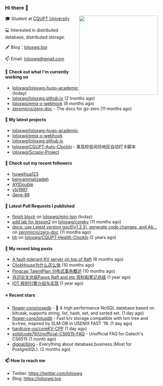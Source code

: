 ### Hi there 👋

<img align="right" src="https://raw.githubusercontent.com/loloxwg/loloxwg/master/assets/WTFs-per-minute.png.png" width="260">
 
🎓 Student at [CQUPT University](https://www.cqupt.edu.cn/)

💻 Interested in distributed database, distributed storage.

🖋 Blog：[loloxwg.top](https://loloxwg.top)



📫 Email: [loloxwg@gmail.com](mailto:loloxwg@gmail.com)



#### 👷 Check out what I'm currently working on

- [loloxwg/loloxwg-hugo-academic](https://github.com/loloxwg/loloxwg-hugo-academic) (today)
- [loloxwg/loloxwg.github.io](https://github.com/loloxwg/loloxwg.github.io) (2 months ago)
- [loloxwg/emq-x-webhook](https://github.com/loloxwg/emq-x-webhook) (8 months ago)
- [zeromicro/zero-doc](https://github.com/zeromicro/zero-doc) - The docs for go-zero (11 months ago)

#### 🌱 My latest projects

- [loloxwg/loloxwg-hugo-academic](https://github.com/loloxwg/loloxwg-hugo-academic)
- [loloxwg/emq-x-webhook](https://github.com/loloxwg/emq-x-webhook)
- [loloxwg/loloxwg.github.io](https://github.com/loloxwg/loloxwg.github.io)
- [loloxwg/CQUPT-Auto-ClockIn](https://github.com/loloxwg/CQUPT-Auto-ClockIn) - 某高校低风险地区自动打卡脚本
- [loloxwg/Scrapy-Project](https://github.com/loloxwg/Scrapy-Project)

#### 👯 Check out my recent followers

- [huweihua123](https://github.com/huweihua123)
- [benyaminalizadeh](https://github.com/benyaminalizadeh)
- [AYIDouble](https://github.com/AYIDouble)
- [ybj1997](https://github.com/ybj1997)
- [dang-88](https://github.com/dang-88)

#### 🔨 Latest Pull Requests I published

- [finish block](https://github.com/loloxwg/mini-lsm/pull/1) on [loloxwg/mini-lsm](https://github.com/loloxwg/mini-lsm) (today)
- [add lab for lesson2](https://github.com/loloxwg/corekv/pull/1) on [loloxwg/corekv](https://github.com/loloxwg/corekv) (11 months ago)
- [docs: use Latest version goctl(v1.3.3), generate code changes ,and Ab…](https://github.com/zeromicro/zero-doc/pull/121) on [zeromicro/zero-doc](https://github.com/zeromicro/zero-doc) (11 months ago)
- [hh](https://github.com/loloxwg/CQUPT-Health-ClockIn/pull/1) on [loloxwg/CQUPT-Health-ClockIn](https://github.com/loloxwg/CQUPT-Health-ClockIn) (2 years ago)

#### 📜 My recent blog posts

- [A fault-tolerant KV server on top of Raft](https://loloxwg.top/post/a_fault-tolerant_kv_server_on_top_of_raft/) (8 months ago)
- [ClickHouse为什么这么快](https://loloxwg.top/post/clickhouse%E4%B8%BA%E4%BB%80%E4%B9%88%E8%BF%99%E4%B9%88%E5%BF%AB/) (10 months ago)
- [Pingcap TalentPlan 分布式事务概述](https://loloxwg.top/post/%E5%88%86%E5%B8%83%E5%BC%8F%E4%BA%8B%E5%8A%A1%E6%A6%82%E8%BF%B0/) (10 months ago)
- [共识论文总结Paxos Raft and etc 资料和笔记总结](https://loloxwg.top/post/%E5%85%B1%E8%AF%86%E8%AE%BA%E6%96%87%E6%80%BB%E7%BB%93paxos-raft-and-etc-%E8%B5%84%E6%96%99%E5%92%8C%E7%AC%94%E8%AE%B0%E6%80%BB%E7%BB%93/) (1 year ago)
- [IOT 规则引擎介绍与实现](https://loloxwg.top/post/iot%E8%A7%84%E5%88%99%E5%BC%95%E6%93%8E/) (1 year ago)

#### ⭐ Recent stars

- [flower-corp/rosedb](https://github.com/flower-corp/rosedb) - 🚀 A high performance NoSQL database based on bitcask, supports string, list, hash, set, and sorted set. (1 day ago)
- [flower-corp/lotusdb](https://github.com/flower-corp/lotusdb) - Fast k/v storage compatible with lsm tree and b&#43;tree, inspired by SLM-DB in USENIX FAST ’19. (1 day ago)
- [hardcore-os/coreKV-CPP](https://github.com/hardcore-os/coreKV-CPP) (1 day ago)
- [solidcode79/Unofficial-CS6515-FAQ](https://github.com/solidcode79/Unofficial-CS6515-FAQ) - Unofficial FAQ for Gatech&#39;s CS6515 (1 month ago)
- [digoal/blog](https://github.com/digoal/blog) - Everything about database,business.(Most for PostgreSQL). (2 months ago)

#### 📫 How to reach me

- Twitter: https://twitter.com/loloxwg
- Blog: https://loloxwg.top

